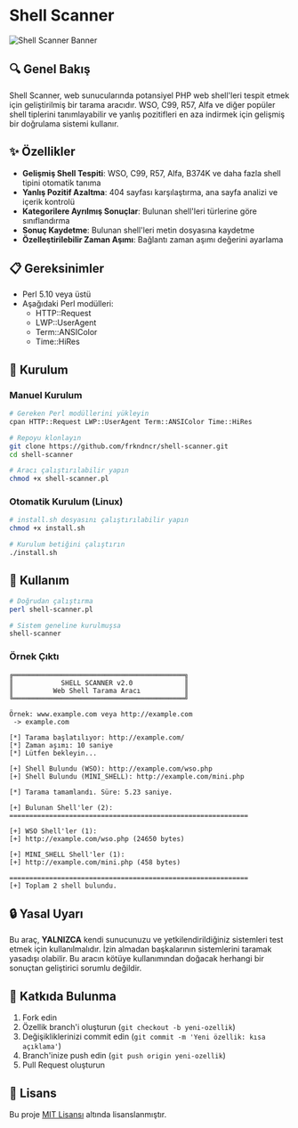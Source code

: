 # Shell Scanner

![Shell Scanner Banner](https://github.com/frkndncr/shell-scanner/blob/main/banner.png)

## 🔍 Genel Bakış

Shell Scanner, web sunucularında potansiyel PHP web shell'leri tespit etmek için geliştirilmiş bir tarama aracıdır. WSO, C99, R57, Alfa ve diğer popüler shell tiplerini tanımlayabilir ve yanlış pozitifleri en aza indirmek için gelişmiş bir doğrulama sistemi kullanır.

## ✨ Özellikler

- **Gelişmiş Shell Tespiti**: WSO, C99, R57, Alfa, B374K ve daha fazla shell tipini otomatik tanıma
- **Yanlış Pozitif Azaltma**: 404 sayfası karşılaştırma, ana sayfa analizi ve içerik kontrolü
- **Kategorilere Ayrılmış Sonuçlar**: Bulunan shell'leri türlerine göre sınıflandırma
- **Sonuç Kaydetme**: Bulunan shell'leri metin dosyasına kaydetme
- **Özelleştirilebilir Zaman Aşımı**: Bağlantı zaman aşımı değerini ayarlama

## 📋 Gereksinimler

- Perl 5.10 veya üstü
- Aşağıdaki Perl modülleri:
  - HTTP::Request
  - LWP::UserAgent
  - Term::ANSIColor
  - Time::HiRes

## 🔧 Kurulum

### Manuel Kurulum

```bash
# Gereken Perl modüllerini yükleyin
cpan HTTP::Request LWP::UserAgent Term::ANSIColor Time::HiRes

# Repoyu klonlayın
git clone https://github.com/frkndncr/shell-scanner.git
cd shell-scanner

# Aracı çalıştırılabilir yapın
chmod +x shell-scanner.pl
```

### Otomatik Kurulum (Linux)

```bash
# install.sh dosyasını çalıştırılabilir yapın
chmod +x install.sh

# Kurulum betiğini çalıştırın
./install.sh
```

## 🚀 Kullanım

```bash
# Doğrudan çalıştırma
perl shell-scanner.pl

# Sistem geneline kurulmuşsa
shell-scanner
```

### Örnek Çıktı

```
╔═══════════════════════════════════════════╗
║            SHELL SCANNER v2.0             ║
║          Web Shell Tarama Aracı           ║
╚═══════════════════════════════════════════╝

Örnek: www.example.com veya http://example.com
 -> example.com

[*] Tarama başlatılıyor: http://example.com/
[*] Zaman aşımı: 10 saniye
[*] Lütfen bekleyin...

[+] Shell Bulundu (WSO): http://example.com/wso.php
[+] Shell Bulundu (MINI_SHELL): http://example.com/mini.php

[*] Tarama tamamlandı. Süre: 5.23 saniye.

[+] Bulunan Shell'ler (2):
============================================================

[+] WSO Shell'ler (1):
[+] http://example.com/wso.php (24650 bytes)

[+] MINI_SHELL Shell'ler (1):
[+] http://example.com/mini.php (458 bytes)

============================================================
[+] Toplam 2 shell bulundu.
```

## 🔒 Yasal Uyarı

Bu araç, **YALNIZCA** kendi sunucunuzu ve yetkilendirildiğiniz sistemleri test etmek için kullanılmalıdır. İzin almadan başkalarının sistemlerini taramak yasadışı olabilir. Bu aracın kötüye kullanımından doğacak herhangi bir sonuçtan geliştirici sorumlu değildir.

## 🤝 Katkıda Bulunma

1. Fork edin
2. Özellik branch'i oluşturun (`git checkout -b yeni-ozellik`)
3. Değişikliklerinizi commit edin (`git commit -m 'Yeni özellik: kısa açıklama'`)
4. Branch'inize push edin (`git push origin yeni-ozellik`)
5. Pull Request oluşturun

## 📜 Lisans

Bu proje [MIT Lisansı](LICENSE) altında lisanslanmıştır.